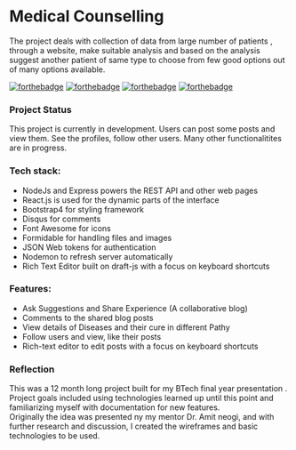 
# Medical Counselling

The project deals with collection of data from large number of patients , through a website, make suitable analysis and based on the analysis suggest another patient of same type to choose from  few good options out of many options available.

[![forthebadge](https://forthebadge.com/images/badges/built-with-love.svg)](https://forthebadge.com)
[![forthebadge](https://forthebadge.com/images/badges/made-with-javascript.svg)](https://forthebadge.com)
[![forthebadge](https://forthebadge.com/images/badges/makes-people-smile.svg)](https://forthebadge.com)
[![forthebadge](https://forthebadge.com/images/badges/uses-git.svg)](https://forthebadge.com)

### Project Status

This project is currently in development. Users can post some posts and view them. See the profiles, follow other users. Many other functionalitites are in progress.

### Tech stack:

* NodeJs and Express powers the REST API and other web pages
* React.js is used for the dynamic parts of the interface
* Bootstrap4 for styling framework
* Disqus for comments
* Font Awesome for icons 
* Formidable for handling files and images
* JSON Web tokens for authentication
* Nodemon to refresh server automatically
* Rich Text Editor built on draft-js with a focus on keyboard shortcuts

### Features:

* Ask Suggestions and Share Experience (A collaborative blog)
* Comments to the shared blog posts
* View details of Diseases and their cure in different Pathy
* Follow users and view, like their posts
* Rich-text editor to edit posts with a focus on keyboard shortcuts

### Reflection

This was a 12 month long project built for my BTech final year presentation . Project goals included using technologies learned up until this point and familiarizing myself with documentation for new features.  
Originally the idea was presented ny my mentor Dr. Amit neogi, and with further research and discussion, I created the wireframes and basic technologies to be used.

